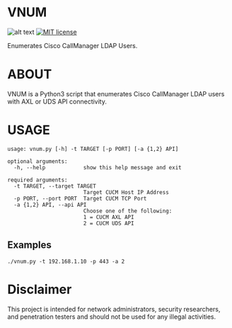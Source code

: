 # VNUM
![alt text](https://img.shields.io/badge/Python-3_only-blue.svg "Python 3 only") [![MIT license](https://img.shields.io/badge/License-MIT-blue.svg)](https://lbesson.mit-license.org/)

Enumerates Cisco CallManager LDAP Users.

# ABOUT
VNUM is a Python3 script that enumerates Cisco CallManager LDAP users with AXL or UDS API connectivity.

# USAGE
```
usage: vnum.py [-h] -t TARGET [-p PORT] [-a {1,2} API]

optional arguments:
  -h, --help            show this help message and exit

required arguments:
  -t TARGET, --target TARGET
                        Target CUCM Host IP Address
  -p PORT, --port PORT  Target CUCM TCP Port
  -a {1,2} API, --api API
                        Choose one of the following:
                        1 = CUCM AXL API
                        2 = CUCM UDS API
```

## Examples
```
./vnum.py -t 192.168.1.10 -p 443 -a 2
```


# Disclaimer
This project is intended for network administrators, security researchers, and penetration testers and should not be used for any illegal activities.

